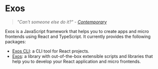# Exos

> _"Can't someone else do it?" - [Contemporary](https://youtu.be/9nELGQPltR0?t=1m43s)_

Exos is a JavaScript framework that helps you to create apps and micro frontends using React and TypeScript. It currently provides the following packages:

- [Exos CLI](./packages/cli): a CLI tool for React projects.
- [Exos](./packages/exos): a library with out-of-the-box extensible scripts and libraries that help you to develop your React application and micro frontends.
